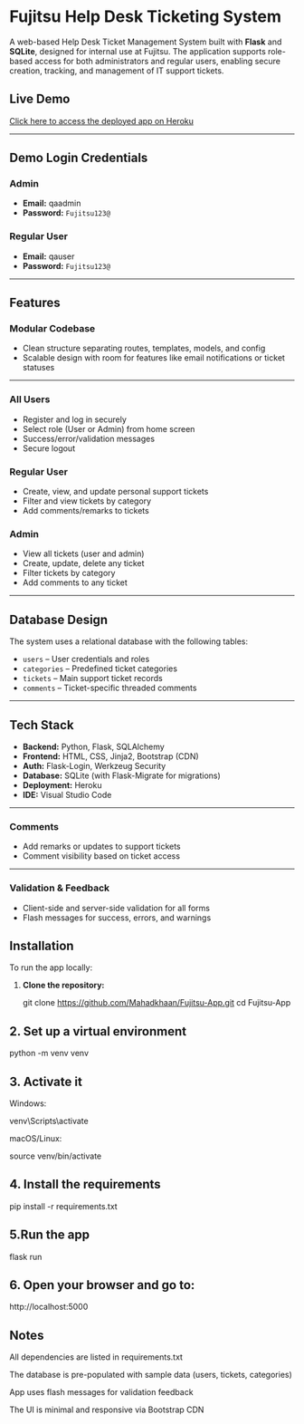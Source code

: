 #  Fujitsu Help Desk Ticketing System

A web-based Help Desk Ticket Management System built with **Flask** and **SQLite**, designed for internal use at Fujitsu. The application supports role-based access for both administrators and regular users, enabling secure creation, tracking, and management of IT support tickets.



##  Live Demo

 [Click here to access the deployed app on Heroku](https://ticket-management-fuji-3a9bed13a4ed.herokuapp.com)

---

##  Demo Login Credentials

###  Admin
- **Email:** qaadmin
- **Password:** `Fujitsu123@`

###  Regular User
- **Email:** qauser 
- **Password:** `Fujitsu123@`

---

##  Features

###  Modular Codebase
- Clean structure separating routes, templates, models, and config
- Scalable design with room for features like email notifications or ticket statuses
  
---

###  All Users
- Register and log in securely
- Select role (User or Admin) from home screen
- Success/error/validation messages
- Secure logout

###  Regular User
- Create, view, and update personal support tickets
- Filter and view tickets by category
- Add comments/remarks to tickets

###  Admin
- View all tickets (user and admin)
- Create, update, delete any ticket
- Filter tickets by category
- Add comments to any ticket

---

##  Database Design

The system uses a relational database with the following tables:
- `users` – User credentials and roles
- `categories` – Predefined ticket categories
- `tickets` – Main support ticket records
- `comments` – Ticket-specific threaded comments

---

##  Tech Stack

- **Backend:** Python, Flask, SQLAlchemy
- **Frontend:** HTML, CSS, Jinja2, Bootstrap (CDN)
- **Auth:** Flask-Login, Werkzeug Security
- **Database:** SQLite (with Flask-Migrate for migrations)
- **Deployment:** Heroku
- **IDE:** Visual Studio Code

---

###  Comments
- Add remarks or updates to support tickets
- Comment visibility based on ticket access

---

###  Validation & Feedback
- Client-side and server-side validation for all forms
- Flash messages for success, errors, and warnings


##  Installation

To run the app locally:

1. **Clone the repository:**
   
   git clone https://github.com/Mahadkhaan/Fujitsu-App.git
   cd Fujitsu-App

## 2. Set up a virtual environment

python -m venv venv

## 3. Activate it

Windows:

venv\Scripts\activate

macOS/Linux:

source venv/bin/activate

## 4. Install the requirements

pip install -r requirements.txt

## 5.Run the app

flask run

## 6. Open your browser and go to:

http://localhost:5000

## Notes
All dependencies are listed in requirements.txt

The database is pre-populated with sample data (users, tickets, categories)

App uses flash messages for validation feedback

The UI is minimal and responsive via Bootstrap CDN

